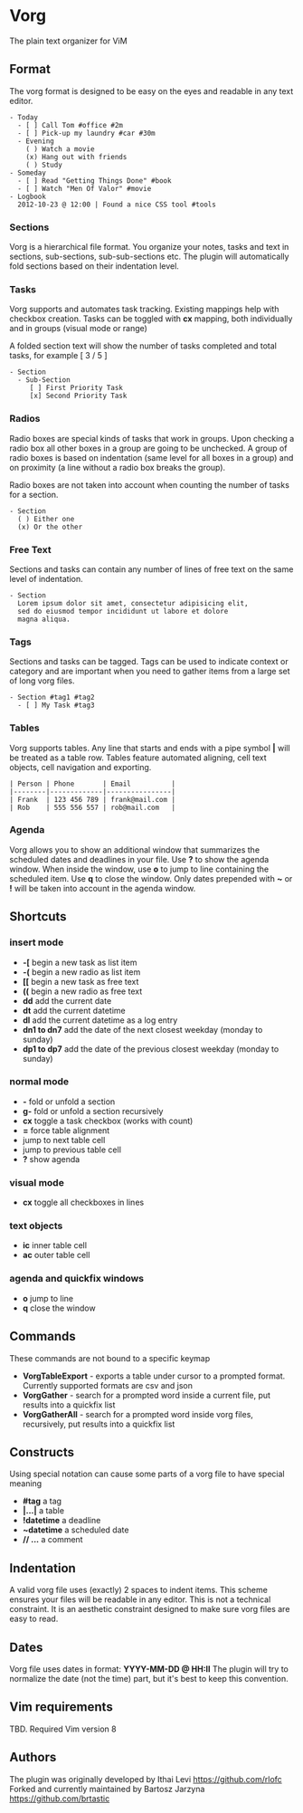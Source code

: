 Vorg
====
The plain text organizer for ViM

Format
------
The vorg format is designed to be easy on the eyes and readable
in any text editor.

```
- Today
  - [ ] Call Tom #office #2m
  - [ ] Pick-up my laundry #car #30m
  - Evening
    ( ) Watch a movie
    (x) Hang out with friends
    ( ) Study
- Someday
  - [ ] Read "Getting Things Done" #book
  - [ ] Watch "Men Of Valor" #movie
- Logbook
  2012-10-23 @ 12:00 | Found a nice CSS tool #tools
```

### Sections
Vorg is a hierarchical file format. You organize your notes, tasks and text in sections, sub-sections, sub-sub-sections etc.
The plugin will automatically fold sections based on their indentation level.

### Tasks
Vorg supports and automates task tracking. Existing mappings help with checkbox creation. Tasks can be toggled with **cx** mapping, both individually and in groups (visual mode or range)

A folded section text will show the number of tasks completed and total tasks, for example [ 3 / 5 ]

```
- Section
  - Sub-Section
     [ ] First Priority Task
     [x] Second Priority Task
```

### Radios
Radio boxes are special kinds of tasks that work in groups. Upon checking a radio box all other boxes in a group are going to be unchecked. A group of radio boxes is based on indentation (same level for all boxes in a group) and on proximity (a line without a radio box breaks the group).

Radio boxes are not taken into account when counting the number of tasks for a section.

```
- Section
  ( ) Either one
  (x) Or the other
```

### Free Text
Sections and tasks can contain any number of lines of free text
on the same level of indentation.

```
- Section
  Lorem ipsum dolor sit amet, consectetur adipisicing elit,
  sed do eiusmod tempor incididunt ut labore et dolore
  magna aliqua.
```

### Tags
Sections and tasks can be tagged. Tags can be used to indicate context
or category and are important when you need to gather items from
a large set of long vorg files.

```
- Section #tag1 #tag2
  - [ ] My Task #tag3
```

### Tables
Vorg supports tables. Any line that starts and ends with a pipe symbol **|** will be treated as a table row.
Tables feature automated aligning, cell text objects, cell navigation and exporting.

```
| Person | Phone       | Email          |
|--------|-------------|----------------|
| Frank  | 123 456 789 | frank@mail.com |
| Rob    | 555 556 557 | rob@mail.com   |
```

### Agenda
Vorg allows you to show an additional window that summarizes the scheduled dates and deadlines in your file. Use **?** to show the agenda window.
When inside the window, use **o** to jump to line containing the scheduled item. Use **q** to close the window.
Only dates prepended with **~** or **!** will be taken into account in the agenda window.

Shortcuts
---------

### insert mode
- **-[** begin a new task as list item
- **-(** begin a new radio as list item
- **[[** begin a new task as free text
- **((** begin a new radio as free text
- **dd** add the current date
- **dt** add the current datetime
- **dl** add the current datetime as a log entry
- **dn1 to dn7** add the date of the next closest weekday (monday to sunday)
- **dp1 to dp7** add the date of the previous closest weekday (monday to sunday)

### normal mode
- **-** fold or unfold a section
- **g-** fold or unfold a section recursively
- **cx** toggle a task checkbox (works with count)
- **=** force table alignment
- **<Tab>** jump to next table cell
- **<Shift-Tab>** jump to previous table cell
- **?** show agenda

### visual mode
- **cx** toggle all checkboxes in lines

### text objects
- **ic** inner table cell
- **ac** outer table cell

### agenda and quickfix windows
- **o** jump to line
- **q** close the window

Commands
--------
These commands are not bound to a specific keymap

- **VorgTableExport** - exports a table under cursor to a prompted format. Currently supported formats are csv and json
- **VorgGather** - search for a prompted word inside a current file, put results into a quickfix list
- **VorgGatherAll** - search for a prompted word inside vorg files, recursively, put results into a quickfix list

Constructs
----------
Using special notation can cause some parts of a vorg file to have special meaning
- **#tag** a tag
- **|...|** a table
- **!datetime** a deadline
- **~datetime** a scheduled date
- **// ...** a comment

Indentation
-----------
A valid vorg file uses (exactly) 2 spaces to indent items. This scheme ensures your files will be readable in any editor.
This is not a technical constraint. It is an aesthetic constraint designed to make sure vorg files are easy to read.

Dates
-----
Vorg file uses dates in format: **YYYY-MM-DD @ HH:II**
The plugin will try to normalize the date (not the time) part, but it's best to keep this convention.

Vim requirements
----------------
TBD.
Required Vim version 8

Authors
---------------
The plugin was originally developed by Ithai Levi <https://github.com/rlofc>
Forked and currently maintained by Bartosz Jarzyna <https://github.com/brtastic>
